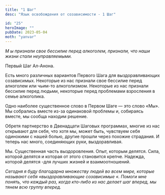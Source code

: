 ```yaml
---
title: "1 Шаг"
desc: "Язык освобождения от созависимости - 1 Шаг"

id: "25"
heroImage: ""
pubDate: 2023-05-04
moth: "yanvar"
---
```


_М_ _ы_ _признали_ _свое_ _бессилие_ _перед_ _алкоголем,_ _признали,_ _что_
_наши_ _жизни_ _стали_ _неуправляемыми._

Первый Шаг Ал-Анона.

Есть много различных вариантов Первого Шага для выздоравливающих созависимых.
Некоторые из нас признали свое бессилие перед алкоголем или чьим-то
алкоголизмом. Некоторые из нас признали бессилие перед людьми, некоторые перед
проблемами взросления в семье алкоголика.

Одно наиболее существенное слово в Первом Шаге — это слово «Мы». Мы собрались
вместе из-за одинаковой проблемы и, собираясь вместе, мы сообща находим
решение.

Обретя партнерство в Двенадцати Шаговых программах, многие из нас открывают
для себя, что хотя мы, может быть, чувствуем себя одинокими с нашей болью,
другие прошли через похожие страдания. И теперь нас много, соединяющих руки,
выздоравливая.

Мы. Существенная часть выздоровления. Опыт, которым делятся. Сила, которой
делятся и которая от этого становится крепче. Надежда, которой делятся -для
лучших жизней и взаимоотношений.

_Сегодня_ _я_ _буду_ _благодарна_ _множеству_ _людей_ _во_ _всем_ _мире,_
_которые_ _называют_ _себя_ _«выздоравливающие_ _созависимые_ _«._ _Помоги_
_мне_ _понять,_ _что_ _каждый_ _раз,_ _когда_ _кто-либо_ _из_ _нас_ _делает_
_шаг_ _вперед,_ _мы_ _тянем_ _всю_ _группу_ _вперед._
